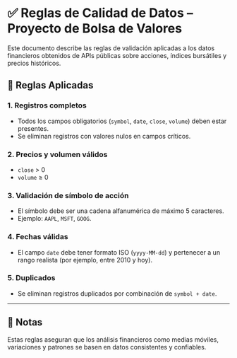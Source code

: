 # ✅ Reglas de Calidad de Datos – Proyecto de Bolsa de Valores

Este documento describe las reglas de validación aplicadas a los datos financieros obtenidos de APIs públicas sobre acciones, índices bursátiles y precios históricos.

## 🧪 Reglas Aplicadas

### 1. Registros completos
- Todos los campos obligatorios (`symbol`, `date`, `close`, `volume`) deben estar presentes.
- Se eliminan registros con valores nulos en campos críticos.

### 2. Precios y volumen válidos
- `close` > 0
- `volume` ≥ 0

### 3. Validación de símbolo de acción
- El símbolo debe ser una cadena alfanumérica de máximo 5 caracteres.  
- Ejemplo: `AAPL`, `MSFT`, `GOOG`.

### 4. Fechas válidas
- El campo `date` debe tener formato ISO (`yyyy-MM-dd`) y pertenecer a un rango realista (por ejemplo, entre 2010 y hoy).

### 5. Duplicados
- Se eliminan registros duplicados por combinación de `symbol + date`.

---

## 📌 Notas
Estas reglas aseguran que los análisis financieros como medias móviles, variaciones y patrones se basen en datos consistentes y confiables.
